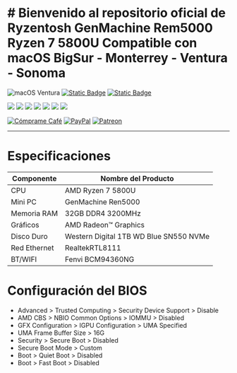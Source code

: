 # # Bienvenido al repositorio oficial de Ryzentosh GenMachine Rem5000 Ryzen 7 5800U Compatible con macOS BigSur - Monterrey - Ventura - Sonoma
![macOS Ventura](IMG/1.png)
[![Static Badge](https://img.shields.io/badge/macOS-Ventura-blue)](https://www.reiniertutoriales.com/isos-raw-macos/)
[![Static Badge](https://img.shields.io/badge/OpenCore-1.0.0-green)](https://github.com/dortania/build-repo/releases/download/OpenCorePkg-58f57a3/OpenCore-1.0.0-RELEASE.zip)

[![](https://img.shields.io/badge/YouTube-informational?style=for-the-badge&logo=telegram&logoColor=white&color=FF0000)](https://youtube.com/c/ReinierTutoriales)
[![](https://img.shields.io/badge/PayPal-informational?style=for-the-badge&logo=paypal&logoColor=white&color=003087)](https://www.paypal.com/paypalme/ReinierTutoriales)
[![](https://img.shields.io/badge/-Telegram-informational?style=for-the-badge&logo=telegram&logoColor=white&color=0088cc)](https://t.me/ReinierTutoriales)
[![](https://img.shields.io/badge/-Twitter-informational?style=for-the-badge&logo=twitter&logoColor=white&color=00aced)](https://twitter.com/ReinierTutorial)
[![](https://img.shields.io/badge/-Facebook-informational?style=for-the-badge&logo=facebook&logoColor=white&color=3b5998)](https://www.facebook.com/ReinierTutoriales)
[![](https://img.shields.io/badge/-Instagram-informational?style=for-the-badge&logo=instagram&logoColor=white&color=C13584)](https://www.instagram.com/reiniertutoriales/)
[![](https://img.shields.io/badge/-Discord-informational?style=for-the-badge&logo=discord&logoColor=white&color=7289da)](https://discord.gg/pQcCDBMn)

</p>


[![Cómprame Café](https://img.shields.io/badge/Buy%20Me%20a%20Coffee-ffdd00?style=for-the-badge&logo=buy-me-a-coffee&logoColor=black)](https://www.buymeacoffee.com/reiniertutoriales) [![PayPal](https://img.shields.io/badge/PayPal-00457C?style=for-the-badge&logo=paypal&logoColor=white)](https://www.paypal.com/paypalme/ReinierTutoriales) [![Patreon](https://img.shields.io/badge/Patreon-F96854?style=for-the-badge&logo=patreon&logoColor=white)](https://www.patreon.com/ReinierTutoriales)</a>
</p>

<hr>

# Especificaciones

| Componente   | Nombre del Producto                              | 
|--------------|--------------------------------------------------|
| CPU          | AMD Ryzen 7 5800U                                |
| Mini PC      | GenMachine Ren5000                               |
| Memoria RAM  | 32GB DDR4 3200MHz                                |
| Gráficos     | AMD Radeon™ Graphics                             |
| Disco Duro   | Western Digital 1TB WD Blue SN550 NVMe           | 
| Red Ethernet | RealtekRTL8111                                   |
| BT/WIFI      | Fenvi BCM94360NG                                 |


# Configuración del BIOS
- Advanced > Trusted Computing > Security Device Support > Disable
- AMD CBS > NBIO Common Options > IOMMU > Disabled
- GFX Configuration > IGPU Configuration > UMA Specified
- UMA Frame Buffer Size > 16G
- Security > Secure Boot > Disabled
- Secure Boot Mode > Custom
- Boot > Quiet Boot > Disabled
- Boot > Fast Boot > Disabled
